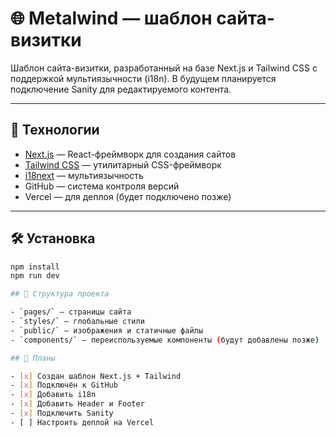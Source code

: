 # 🌐 Metalwind — шаблон сайта-визитки

Шаблон сайта-визитки, разработанный на базе Next.js и Tailwind CSS с поддержкой мультиязычности (i18n). В будущем планируется подключение Sanity для редактируемого контента.

---

## 🚀 Технологии

- [Next.js](https://nextjs.org/) — React-фреймворк для создания сайтов
- [Tailwind CSS](https://tailwindcss.com/) — утилитарный CSS-фреймворк
- [i18next](https://react.i18next.com/) — мультиязычность
- GitHub — система контроля версий
- Vercel — для деплоя (будет подключено позже)

---

## 🛠 Установка

```bash
npm install
npm run dev

## 📁 Структура проекта

- `pages/` — страницы сайта
- `styles/` — глобальные стили
- `public/` — изображения и статичные файлы
- `components/` — переиспользуемые компоненты (будут добавлены позже)

## 📌 Планы

- [x] Создан шаблон Next.js + Tailwind
- [x] Подключён к GitHub
- [x] Добавить i18n
- [x] Добавить Header и Footer
- [x] Подключить Sanity
- [ ] Настроить деплой на Vercel
